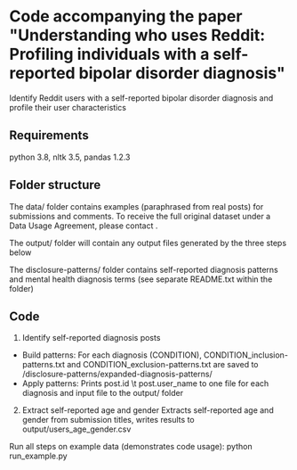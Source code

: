 # Code accompanying the paper "Understanding who uses Reddit: Profiling individuals with a self-reported bipolar disorder diagnosis"

Identify Reddit users with a self-reported bipolar disorder diagnosis and profile their user characteristics

## Requirements
python 3.8, nltk 3.5, pandas 1.2.3

## Folder structure
The data/ folder contains examples (paraphrased from real posts) for submissions and comments.
To receive the full original dataset under a Data Usage Agreement, please contact <email address anonymised for blind review>.

The output/ folder will contain any output files generated by the three steps below

The disclosure-patterns/ folder contains self-reported diagnosis patterns and mental health diagnosis terms (see separate README.txt within the folder)

## Code

1. Identify self-reported diagnosis posts
  + Build patterns: For each diagnosis (CONDITION), CONDITION_inclusion-patterns.txt and CONDITION_exclusion-patterns.txt
are saved to /disclosure-patterns/expanded-diagnosis-patterns/
  + Apply patterns: Prints post.id \t post.user_name to one file for each diagnosis and input file to the output/ folder
2. Extract self-reported age and gender
Extracts self-reported age and gender from submission titles, writes results to output/users_age_gender.csv

Run all steps on example data (demonstrates code usage):
python run_example.py
